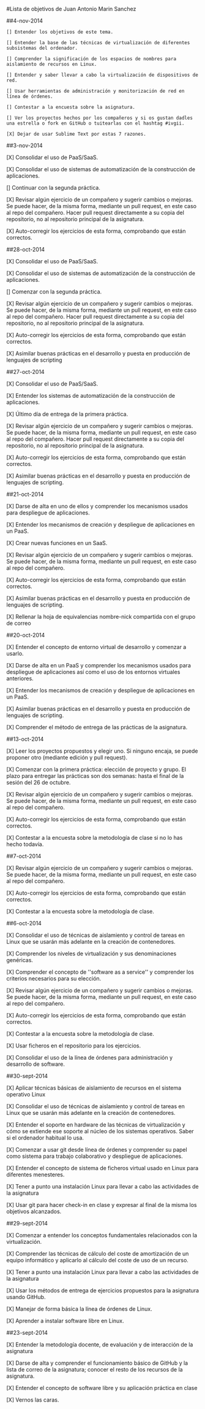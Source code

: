 #Lista de objetivos de Juan Antonio Marin Sanchez


##4-nov-2014


    [] Entender los objetivos de este tema.

    [] Entender la base de las técnicas de virtualización de diferentes subsistemas del ordenador.

    [] Comprender la significación de los espacios de nombres para aislamiento de recursos en Linux.

    [] Entender y saber llevar a cabo la virtualización de dispositivos de red.

    [] Usar herramientas de administración y monitorización de red en línea de órdenes.

    [] Contestar a la encuesta sobre la asignatura.

    [] Ver los proyectos hechos por los compañeros y si os gustan dadles una estrella o fork en GitHub o tuitearlas con el hashtag #ivgii.

    [X] Dejar de usar Sublime Text por estas 7 razones.


##3-nov-2014

   [X] Consolidar el uso de PaaS/SaaS.

   [X] Consolidar el uso de sistemas de automatización de la construcción de aplicaciones.

   [] Continuar con la segunda práctica.

   [X] Revisar algún ejercicio de un compañero y sugerir cambios o mejoras. Se puede hacer, de la misma forma, mediante un pull request, en este caso al repo del compañero. Hacer pull request directamente a su copia del repositorio, no al repositorio principal de la asignatura.

   [X] Auto-corregir los ejercicios de esta forma, comprobando que están correctos.


##28-oct-2014


   [X] Consolidar el uso de PaaS/SaaS.

   [X] Consolidar el uso de sistemas de automatización de la construcción de aplicaciones.

   [] Comenzar con la segunda práctica.

   [X] Revisar algún ejercicio de un compañero y sugerir cambios o mejoras. Se puede hacer, de la misma forma, mediante un pull request, en este caso al repo del compañero. Hacer pull request directamente a su copia del repositorio, no al repositorio principal de la asignatura.

   [X] Auto-corregir los ejercicios de esta forma, comprobando que están correctos.

   [X] Asimilar buenas prácticas en el desarrollo y puesta en producción de lenguajes de scripting


##27-oct-2014


   [X] Consolidar el uso de PaaS/SaaS.

   [X] Entender los sistemas de automatización de la construcción de aplicaciones.

   [X] Último día de entrega de la primera práctica.

   [X] Revisar algún ejercicio de un compañero y sugerir cambios o mejoras. Se puede hacer, de la misma forma, mediante un pull request, en este caso al repo del compañero. Hacer pull request directamente a su copia del repositorio, no al repositorio principal de la asignatura.

   [X] Auto-corregir los ejercicios de esta forma, comprobando que están correctos.

   [X] Asimilar buenas prácticas en el desarrollo y puesta en producción de lenguajes de scripting.


##21-oct-2014

   [X] Darse de alta en uno de ellos y comprender los mecanismos usados para despliegue de aplicaciones.

   [X] Entender los mecanismos de creación y despliegue de aplicaciones en un PaaS.

   [X] Crear nuevas funciones en un SaaS.

   [X] Revisar algún ejercicio de un compañero y sugerir cambios o mejoras. Se puede hacer, de la misma forma, mediante un pull request, en este caso al repo del compañero.

   [X] Auto-corregir los ejercicios de esta forma, comprobando que están correctos.

   [X] Asimilar buenas prácticas en el desarrollo y puesta en producción de lenguajes de scripting.

   [X] Rellenar la hoja de equivalencias nombre-nick compartida con el grupo de correo

##20-oct-2014


   [X] Entender el concepto de entorno virtual de desarrollo y comenzar a usarlo.

   [X] Darse de alta en un PaaS y comprender los mecanismos usados para despliegue de aplicaciones así como el uso de los entornos virtuales anteriores.

   [X] Entender los mecanismos de creación y despliegue de aplicaciones en un PaaS.

   [X] Asimilar buenas prácticas en el desarrollo y puesta en producción de lenguajes de scripting.

   [X] Comprender el método de entrega de las prácticas de la asignatura.


##13-oct-2014

  [X] Leer los proyectos propuestos y elegir uno. Si ninguno encaja, se puede proponer otro (mediante edición y pull request).
    
  [X] Comenzar con la primera práctica: elección de proyecto y grupo. El plazo para entregar las prácticas son dos semanas: hasta el final de 
    la sesión del 26 de octubre.
    
  [X] Revisar algún ejercicio de un compañero y sugerir cambios o mejoras. Se puede hacer, de la misma forma, mediante un pull request, en este caso al repo del compañero.
    
  [X] Auto-corregir los ejercicios de esta forma, comprobando que están correctos.
    
  [X] Contestar a la encuesta sobre la metodología de clase si no lo has hecho todavía.


##7-oct-2014

  [X] Revisar algún ejercicio de un compañero y sugerir cambios o mejoras. Se puede hacer, de la misma forma, mediante un pull request, en este caso al repo del compañero.

  [X] Auto-corregir los ejercicios de esta forma, comprobando que están correctos.

  [X] Contestar a la encuesta sobre la metodología de clase.


##6-oct-2014

  [X] Consolidar el uso de técnicas de aislamiento y control de tareas en Linux que se usarán más adelante en la creación de contenedores.

  [X]  Comprender los niveles de virtualización y sus denominaciones genéricas.

  [X]  Comprender el concepto de ''software as a service'' y comprender los criterios necesarios para su elección.

  [X]  Revisar algún ejercicio de un compañero y sugerir cambios o mejoras. Se puede hacer, de la misma forma, mediante un pull request, en este caso al repo del compañero.

  [X]  Auto-corregir los ejercicios de esta forma, comprobando que están correctos.

  [X]  Contestar a la encuesta sobre la metodología de clase.

  [X]  Usar ficheros en el repositorio para los ejercicios.

  [X]  Consolidar el uso de la línea de órdenes para administración y desarrollo de software.



##30-sept-2014

  [X] Aplicar técnicas básicas de aislamiento de recursos en el sistema operativo Linux
  
  [X] Consolidar el uso de técnicas de aislamiento y control de tareas en Linux que se usarán más adelante en la creación de contenedores.
  
  [X] Entender el soporte en hardware de las técnicas de virtualización y cómo se extiende ese soporte al núcleo de los sistemas operativos. Saber si el ordenador habitual lo usa.
  
  [X] Comenzar a usar git desde línea de órdenes y comprender su papel como sistema para trabajo colaborativo y despliegue de aplicaciones.

  [X] Entender el concepto de sistema de ficheros virtual usado en Linux para diferentes menesteres.

  [X] Tener a punto una instalación Linux para llevar a cabo las actividades de la asignatura
   
  [X] Usar git para hacer check-in en clase y expresar al final de la misma los objetivos alcanzados.



##29-sept-2014

  [X] Comenzar a entender los conceptos fundamentales relacionados con la virtualización.
  
  [X] Comprender las técnicas de cálculo del coste de amortización de un equipo informático y aplicarlo al cálculo del coste de uso de un recurso.

  [X] Tener a punto una instalación Linux para llevar a cabo las actividades de la asignatura
    
  [X] Usar los métodos de entrega de ejercicios propuestos para la asignatura usando GitHub.
  
  [X] Manejar de forma básica la línea de órdenes de Linux.
    
  [X] Aprender a instalar software libre en Linux.


##23-sept-2014

  [X] Entender la metodología docente, de evaluación y de interacción de la asignatura

  [X] Darse de alta y comprender el funcionamiento básico de GitHub y la lista de correo de la asignatura; conocer el resto de los recursos de la asignatura.

  [X] Entender el concepto de software libre y su aplicación práctica en clase

  [X] Vernos las caras.

